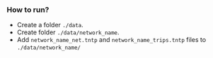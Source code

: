 ### How to run?
* Create a folder `./data`.
* Create folder `./data/network_name`.
* Add `network_name_net.tntp` and `network_name_trips.tntp` files to
    `./data/network_name/`
